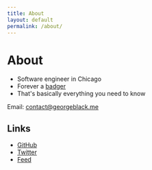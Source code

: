 ```yaml
---
title: About
layout: default
permalink: /about/
---
```


# About

* Software engineer in Chicago
* Forever a [badger](https://twitter.com/georgeblackm/status/995345329087270912)
* That's basically everything you need to know

Email: [contact@georgeblack.me](mailto:contact@georgeblack.me)

## Links
* [GitHub](https://github.com/georgemblack)
* [Twitter](https://twitter.com/georgeblackm)
* [Feed](https://georgeblack.me/feed.xml)
